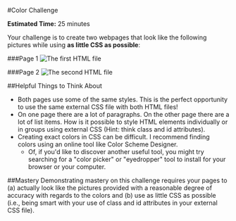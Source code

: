 #Color Challenge

**Estimated Time:** 25 minutes

Your challenge is to create two webpages that look like the following pictures while using **as little CSS as possible**:

###Page 1
![The first HTML file](https://raw.github.com/christensenacademy/christensen-academy/master/modules/css-basics/challenges/color-challenge-page-1.png)

###Page 2
![The second HTML file](https://raw.github.com/christensenacademy/christensen-academy/master/modules/css-basics/challenges/color-challenge-page-2.png)

##Helpful Things to Think About
* Both pages use some of the same styles. This is the perfect opportunity to use the same external CSS file with both HTML files!
* On one page there are a lot of paragraphs. On the other page there are a lot of list items. How is it possible to style HTML elements individually or in groups using external CSS (Hint: think class and id attributes).
* Creating exact colors in CSS can be difficult. I recommend finding colors using an online tool like Color Scheme Designer.
  * Of, if you'd like to discover another useful tool, you might try searching for a "color picker" or "eyedropper" tool to install for your browser or your computer.

##Mastery
Demonstrating mastery on this challenge requires your pages to (a) actually look like the pictures provided with a reasonable degree of accuracy with regards to the colors and (b) use as little CSS as possible (i.e., being smart with your use of class and id attributes in your external CSS file).
